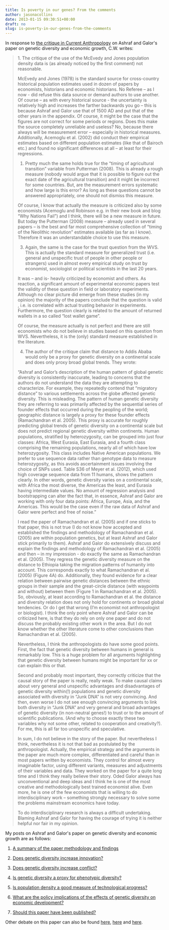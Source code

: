 ```yaml
---
title: Is poverty in our genes? From the comments
author: jasonacollins
date: 2013-01-15 09:30:51+00:00
draft: no
slug: is-poverty-in-our-genes-from-the-comments
---
```


In response to [the critique in Current Anthropology](https://jasoncollins.blog/is-poverty-in-our-genes/) on Ashraf and Galor's paper on genetic diversity and economic growth, C.W. writes:


<blockquote>1. The critique of the use of the McEvedy and Jones population density data is (as already noticed by the first comment) not reasonable.

McEvedy and Jones (1978) is the standard source for cross-country historical population estimates used in dozen of papers by economists, historians and economic historians. No Referee – as I now - did refuse this data source or demand authors to use another. Of course – as with every historical source - the uncertainty is relatively high and increases the farther backwards you go – this is because Ashraf and Galor use that of 1500 AD and put that of the other years in the appendix. Of course, it might be the case that the figures are not correct for some periods or regions. Does this make the source completely unreliable and useless? No, because there always will be measurement error – especially in historical measures. Additionally, Acemoglu et al. (2002) did conduct their empirical estimates based on different population estimates (like that of Bairoch etc.) and found no significant differences at all – at least for their regressions.

1. Pretty much the same holds true for the “timing of agricultural transition” variable from Putterman (2008). This is already a rough measure (nobody would argue that it is possible to figure out the exact date of the agricultural transition) and it might be incorrect for some countries. But, are the measurement errors systematic and how large is this error? As long as these questions cannot be answered appropriately, one should not dismiss this measure.

Of course, I know that actually the measure is criticized also by some economists (Acemoglu and Robinson e.g. in their new book and blog “Why Nations Fail”) and I think, there will be a new measure in future. But today the Putterman (2008) measure – already used in several papers – is the best and far most comprehensive collection of “timing of the Neolithic revolution” estimates available (as far as I know). Therefore it was an understandable choice to use this measure.

3. Again, the same is the case for the trust question from the WVS. This is actually the standard measure for generalized trust (i.e. general and unspecific trust of people in other people or strangers) used in almost every empirical study on trust by economist, sociologist or political scientists in the last 20 years.

It was – and is- heavily criticized by economist and others. As reaction, a significant amount of experimental economic papers test the validity of these question in field or laboratory experiments. Although no clear picture did emerge from these studies (in my opinion) the majority of the papers conclude that the question is valid , i.e. is correlated with actual trusting behavior in experiments. Furthermore, the question clearly is related to the amount of returned wallets in a so called “lost wallet game”.

Of course, the measure actually is not perfect and there are still economists who do not believe in studies based on this question from WVS. Nevertheless, it is the (only) standard measure established in the literature.

4. The author of the critique claim that distance to Addis Ababa would only be a proxy for genetic diversity on a continental scale and does only proxy broad global trends. They wrote:

“Ashraf and Galor’s description of the human pattern of global genetic diversity is consistently inaccurate, leading to concerns that the authors do not understand the data they are attempting to characterize. For example, they repeatedly contend that “migratory distance” to various settlements across the globe affected genetic diversity. This is misleading. The pattern of human genetic diversity they are referring to was primarily affected by the sequential series of founder effects that occurred during the peopling of the world; geographic distance is largely a proxy for these founder effects (Ramachandran et al. 2005). This proxy is accurate for roughly predicting global trends of genetic diversity on a continental scale but does not predict regional genetic diversity within continents. Human populations, stratiﬁed by heterozygosity, can be grouped into just four classes: Africa, West Eurasia, East Eurasia, and a fourth class comprising the remaining populations, nearly all of which have low heterozygosity. This class includes Native American populations. We prefer to use sequence data rather than genotype data to measure heterozygosity, as this avoids ascertainment issues involving the choice of SNPs used. Table S36 of Meyer et al. (2012), which used high coverage sequence data from 11 humans, shows the pattern clearly. In other words, genetic diversity varies on a continental scale, with Africa the most diverse, the Americas the least, and Eurasia having intermediate values. No amount of regression analysis and bootstrapping can alter the fact that, in essence, Ashraf and Galor are working with only four data points: Africa, Europe, Asia, and the Americas. This would be the case even if the raw data of Ashraf and Galor were perfect and free of noise.”

I read the paper of Ramachandran et al. (2005) and if one sticks to that paper, this is not true (I do not know how accepted and established the findings and methodology of Ramachandran et al. (2005) are within population genetics, but at least Ashraf and Galor stick primarily to them). Ashraf and Galor do extensively discuss and explain the findings and methodology of Ramachandran et al. (2005) and then – in my impression - do exactly the same as Ramachandran et al. (2005). They regress the genetic diversity measure on the distance to Ethiopia taking the migration patterns of humanity into account. This corresponds exactly to what Ramachandran et al. (2005) (Figure 4A) do. Additionally, they found evidence for a clear relation between pairwise genetic distances between the ethnic groups in their sample and the great-circle distance (with waypoints and without) between them (Figure 1 in Ramachandran et al. 2005). So, obviously, at least according to Ramachandran et al. the distance and diversity relation does not only hold for continents or broad global tendencies. Or do I get that wrong (I’m economist not anthropologist or biologist). I think the only point where Ashraf and Galor can be criticized here, is that they do rely on only one paper and do not discuss the probably existing other work in the area. But I do not know whether the other literature come to other conclusions than Ramachandran et al. (2005).

Nevertheless, I think the anthropologists do have some good points. First, the fact that genetic diversity between humans in general is remarkably low. This is a huge problem for all arguments highlighting that genetic diversity between humans might be important for xx or can explain this or that.

Second and probably most important, they correctly criticize that the causal story of the paper is really, really weak. To make causal claims about very general and unspecific advantages and disadvantages of genetic diversity within(!) populations and genetic diversity associated with diversity in “Junk DNA” is not very convincing. And then, even worse I do not see enough convincing arguments to link both diversity in “Junk DNA” and very general and broad advantages of genetic diversity (in non-neutral genes!) to trust or to the amount of scientific publications. (And why to choose exactly these two variables why not some other, related to cooperation and creativity?). For me, this is all far too unspecific and speculative.

In sum, I do not believe in the story of the paper. But nevertheless I think, nevertheless it is not that bad as postulated by the anthropologist. Actually, the empirical strategy and the arguments in the paper are much more complex, differentiated and careful than in most papers written by economists. They control for almost every imaginable factor, using different variants, measures and adjustments of their variables and data. They worked on the paper for a quite long time and I think they really believe their story. Oded Galor always has unconventional and deep ideas and I think he is one of the most creative and methodologically best trained economist alive. Even more, he is one of the few economists that is willing to do interdisciplinary work – something strongly necessary to solve some the problems mainstream economics have today.

To do interdisciplinary research is always a difficult undertaking. Blaming Ashraf and Galor for having the courage of trying it is neither helpful nor fair in my opinion.</blockquote>

My posts on Ashraf and Galor's paper on genetic diversity and economic growth are as follows:



	
  1. [A summary of the paper methodology and findings](https://jasoncollins.blog/the-out-of-africa-hypothesis-human-genetic-diversity-and-comparative-economic-development/)

	
  2. [Does genetic diversity increase innovation?](https://jasoncollins.blog/does-genetic-diversity-increase-innovation/)

	
  3. [Does genetic diversity increase conflict?](https://jasoncollins.blog/does-genetic-diversity-increase-conflict/)

	
  4. [Is genetic diversity a proxy for phenotypic diversity?](https://jasoncollins.blog/is-genetic-diversity-a-proxy-for-phenotypic-diversity/)

	
  5. [Is population density a good measure of technological progress?](https://jasoncollins.blog/using-the-malthusian-model-to-measure-technology/)

	
  6. [What are the policy implications of the effects of genetic diversity on economic development?](https://jasoncollins.blog/genetic-diversity-economic-development-and-policy/)

	
  7. [Should this paper have been published?](https://jasoncollins.blog/publishing-on-genetic-diversity-and-economic-growth/)


Other debate on this paper can also be found [here](https://jasoncollins.blog/harvard-academics-on-genetic-diversity-and-economic-development/), [here](https://jasoncollins.blog/genetic-diversity-and-economic-development-ashraf-and-galor-respond/) and [here](https://jasoncollins.blog/is-poverty-in-our-genes/).
